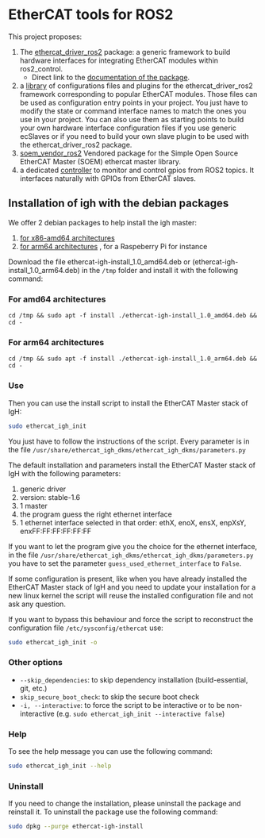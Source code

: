 # EtherCAT tools for ROS2

This project proposes:
1. The [ethercat_driver_ros2](https://github.com/ICube-Robotics/ethercat_driver_ros2  ) package: a generic framework to build hardware interfaces for integrating EtherCAT modules within ros2_control.
    - Direct link to the [documentation of the package](https://icube-robotics.github.io/ethercat_driver_ros2/).
2. a [library](https://github.com/ICube-Robotics/ethercat_driver_ros2_examples ) of configurations files and plugins for the ethercat_driver_ros2 framework corresponding to popular EtherCAT modules. Those files can be used as configuration entry points in your project. You just have to modify the state or command interface names to match the ones you use in your project. You can also use them as starting points to build your own hardware interface configuration files if you use generic ecSlaves or if you need to build your own slave plugin to be used with the ethercat_driver_ros2 package.
3. [ soem_vendor_ros2](https://github.com/ICube-Robotics/soem_vendor_ros2)   Vendored package for the Simple Open Source EtherCAT Master (SOEM) ethercat master library.
4. a dedicated [controller](https://github.com/ICube-Robotics/gpio_controllers) to monitor and control gpios from ROS2 topics. It interfaces naturally with GPIOs from EtherCAT slaves.


## Installation of igh with the debian packages

We offer 2 debian packages to help install the igh master:
1. [for x86-amd64 architectures](https://seafile.unistra.fr/f/7b38a17736d14a08a8ee/?dl=1)
2. [for arm64 architectures](https://seafile.unistra.fr/f/51bb8a3a2c9242f18f1a/?dl=1) , for a Raspeberry Pi for instance

Download the file ethercat-igh-install_1.0_amd64.deb or (ethercat-igh-install_1.0_arm64.deb) in the `/tmp` folder and install it with the following command:

### For amd64 architectures
```cd /tmp && sudo apt -f install ./ethercat-igh-install_1.0_amd64.deb && cd -```

### For arm64 architectures
```cd /tmp && sudo apt -f install ./ethercat-igh-install_1.0_arm64.deb && cd -```

### Use
Then you can use the install script to install the EtherCAT Master stack of IgH:

``` bash
sudo ethercat_igh_init
```

You just have to follow the instructions of the script.
Every parameter is in the file 
`/usr/share/ethercat_igh_dkms/ethercat_igh_dkms/parameters.py`

The default installation and parameters install the EtherCAT Master stack of IgH with the following parameters:
1. generic driver
2. version: stable-1.6
3. 1 master
4. the program guess the right ethernet interface
5. 1 ethernet interface selected in that order: ethX, enoX, ensX, enpXsY, enxFF:FF:FF:FF:FF:FF

If you want to let the program give you the choice for the ethernet interface, in the file `/usr/share/ethercat_igh_dkms/ethercat_igh_dkms/parameters.py` you have to set the parameter `guess_used_ethernet_interface` to `False`.

If some configuration is present, like when you have already installed the EtherCAT Master stack of IgH and you need to update your installation for a new linux kernel the script will reuse the installed configuration file and not ask any question.

If you want to bypass this behaviour and force the script to reconstruct the configuration file `/etc/sysconfig/ethercat` use:
``` bash
sudo ethercat_igh_init -o
```

### Other options

* `--skip_dependencies`: to skip dependency installation (build-essential, git, etc.)
* `skip_secure_boot_check`: to skip the secure boot check
* `-i, --interactive`: to force the script to be interactive or to be non-interactive (e.g. `sudo ethercat_igh_init --interactive false`)



### Help
To see the help message you can use the following command:
``` bash
sudo ethercat_igh_init --help
```

### Uninstall
If you need to change the installation, please uninstall the package and reinstall it. To uninstall the package use the following command:
``` bash
sudo dpkg --purge ethercat-igh-install
```

